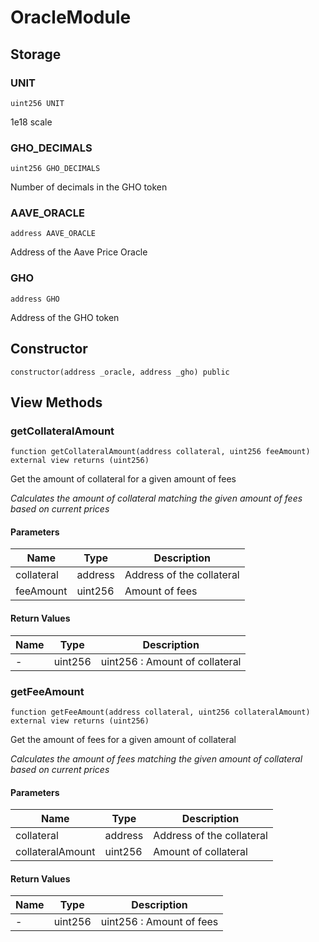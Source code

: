 # OracleModule

## Storage

### UNIT

```solidity
uint256 UNIT
```

1e18 scale

### GHO_DECIMALS

```solidity
uint256 GHO_DECIMALS
```

Number of decimals in the GHO token

### AAVE_ORACLE

```solidity
address AAVE_ORACLE
```

Address of the Aave Price Oracle

### GHO

```solidity
address GHO
```

Address of the GHO token

## Constructor

```solidity
constructor(address _oracle, address _gho) public
```

## View Methods

### getCollateralAmount

```solidity
function getCollateralAmount(address collateral, uint256 feeAmount) external view returns (uint256)
```

Get the amount of collateral for a given amount of fees

_Calculates the amount of collateral matching the given amount of fees based on current prices_

#### Parameters

| Name | Type | Description |
| ---- | ---- | ----------- |
| collateral | address | Address of the collateral |
| feeAmount | uint256 | Amount of fees |

#### Return Values

| Name | Type | Description |
| ---- | ---- | ----------- |
| - | uint256 | uint256 : Amount of collateral |

### getFeeAmount

```solidity
function getFeeAmount(address collateral, uint256 collateralAmount) external view returns (uint256)
```

Get the amount of fees for a given amount of collateral

_Calculates the amount of fees matching the given amount of collateral based on current prices_

#### Parameters

| Name | Type | Description |
| ---- | ---- | ----------- |
| collateral | address | Address of the collateral |
| collateralAmount | uint256 | Amount of collateral |

#### Return Values

| Name | Type | Description |
| ---- | ---- | ----------- |
| - | uint256 | uint256 : Amount of fees |

